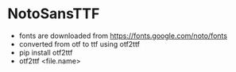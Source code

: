 # NotoSansTTF

- fonts are downloaded from https://fonts.google.com/noto/fonts 
- converted from otf to ttf using otf2ttf 
 - pip install otf2ttf 
 - otf2ttf <file.name> 

